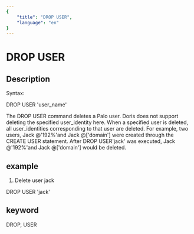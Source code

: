 ```yaml
---
{
    "title": "DROP USER",
    "language": "en"
}
---
```


# DROP USER
## Description

Syntax:

DROP USER 'user_name'

The DROP USER command deletes a Palo user. Doris does not support deleting the specified user_identity here. When a specified user is deleted, all user_identities corresponding to that user are deleted. For example, two users, Jack @'192%'and Jack @['domain'] were created through the CREATE USER statement. After DROP USER'jack' was executed, Jack @'192%'and Jack @['domain'] would be deleted.

## example

1. Delete user jack

DROP USER 'jack'

## keyword
DROP, USER
